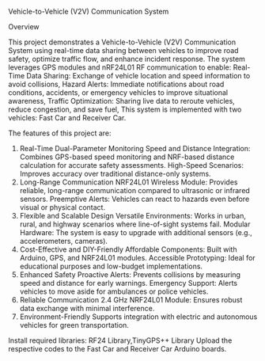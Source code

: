 Vehicle-to-Vehicle (V2V) Communication System

Overview

This project demonstrates a Vehicle-to-Vehicle (V2V) Communication System using real-time data sharing between vehicles to improve road safety, optimize traffic flow, and enhance incident response.
The system leverages GPS modules and nRF24L01 RF communication to enable:
Real-Time Data Sharing: Exchange of vehicle location and speed information to avoid collisions,
Hazard Alerts: Immediate notifications about road conditions, accidents, or emergency vehicles to improve situational awareness,
Traffic Optimization: Sharing live data to reroute vehicles, reduce congestion, and save fuel,
This system is implemented with two vehicles: Fast Car and Receiver Car.

The features of this project are:
1. Real-Time Dual-Parameter Monitoring
Speed and Distance Integration: Combines GPS-based speed monitoring and NRF-based distance calculation for accurate safety assessments.
High-Speed Scenarios: Improves accuracy over traditional distance-only systems.
2. Long-Range Communication
NRF24L01 Wireless Module: Provides reliable, long-range communication compared to ultrasonic or infrared sensors.
Preemptive Alerts: Vehicles can react to hazards even before visual or physical contact.
3. Flexible and Scalable Design
Versatile Environments: Works in urban, rural, and highway scenarios where line-of-sight systems fail.
Modular Hardware: The system is easy to upgrade with additional sensors (e.g., accelerometers, cameras).
4. Cost-Effective and DIY-Friendly
Affordable Components: Built with Arduino, GPS, and NRF24L01 modules.
Accessible Prototyping: Ideal for educational purposes and low-budget implementations.
5. Enhanced Safety
Proactive Alerts: Prevents collisions by measuring speed and distance for early warnings.
Emergency Support: Alerts vehicles to move aside for ambulances or police vehicles.
6. Reliable Communication
2.4 GHz NRF24L01 Module: Ensures robust data exchange with minimal interference.
7. Environment-Friendly
Supports integration with electric and autonomous vehicles for green transportation.

Install required libraries:
RF24 Library,TinyGPS++ Library
Upload the respective codes to the Fast Car and Receiver Car Arduino boards.




